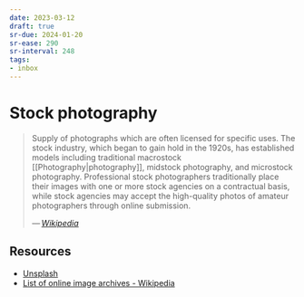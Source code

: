 ```yaml
---
date: 2023-03-12
draft: true
sr-due: 2024-01-20
sr-ease: 290
sr-interval: 248
tags:
- inbox
---
```


# Stock photography

> Supply of photographs which are often licensed for specific uses. The stock
> industry, which began to gain hold in the 1920s, has established models
> including traditional macrostock [[Photography|photography]], midstock
> photography, and microstock photography. Professional stock photographers
> traditionally place their images with one or more stock agencies on a
> contractual basis, while stock agencies may accept the high-quality photos of
> amateur photographers through online submission.
>
> — <cite>[Wikipedia](https://en.wikipedia.org/wiki/Stock_photography)</cite>

## Resources

- [Unsplash](https://unsplash.com/)
- [List of online image archives - Wikipedia](https://en.wikipedia.org/wiki/List_of_online_image_archives)
